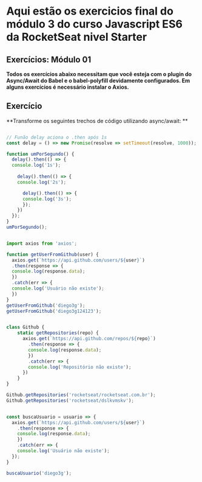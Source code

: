 # Aqui estão os exercicios final do módulo 3 do curso Javascript ES6 da RocketSeat nivel Starter

## Exercícios: Módulo 01 

**Todos os exercícios abaixo necessitam que você esteja com o plugin do Async/Await do Babel e o
babel-polyfill devidamente configurados. Em alguns exercícios é necessário instalar o Axios.**

## Exercício

**Transforme os seguintes trechos de código utilizando async/await:
**

```javascript

// Funão delay aciona o .then após 1s
const delay = () => new Promise(resolve => setTimeout(resolve, 1000));

function umPorSegundo() {
  delay().then(() => {
  console.log('1s');
  
    delay().then(() => {
    console.log('2s');

      delay().then(() => {
      console.log('3s');
      });
    })
  });
}
umPorSegundo();

```

```javascript

import axios from 'axios';

function getUserFromGithub(user) {
  axios.get(`https://api.github.com/users/${user}`)
  .then(response => {
  console.log(response.data);
  })
  .catch(err => {
  console.log('Usuário não existe');
  })
}
getUserFromGithub('diego3g');
getUserFromGithub('diego3g124123');

```

```javascript

class Github {
    static getRepositories(repo) {
      axios.get(`https://api.github.com/repos/${repo}`)
        .then(response => {
        console.log(response.data);
        })
        .catch(err => {
        console.log('Repositório não existe');
      })
    }
}

Github.getRepositories('rocketseat/rocketseat.com.br');
Github.getRepositories('rocketseat/dslkvmskv');

```

```javascript

const buscaUsuario = usuario => {
  axios.get(`https://api.github.com/users/${user}`)
    .then(response => {
    console.log(response.data);
    })
    .catch(err => {
    console.log('Usuário não existe');
  });
}

buscaUsuario('diego3g');

```
